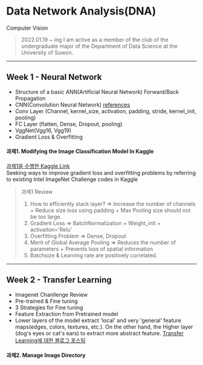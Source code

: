 # Data Network Analysis(DNA)
Computer Vision

> 2022.01.19 ~ ing
> I am active as a member of the club of the undergraduate major of the Department of Data Science at the University of Suwon.   
   
----------------------------------------------------------------------------------------------------------------------------------------------------------------------------------
## Week 1 - Neural Network
+ Structure of a basic ANN(Artificial Neural Network) Forward/Back Propagation
+ CNN(Convolution Neural Network) [references](http://cs231n.stanford.edu/slides/2019/cs231n_2019_lecture05.pdf)
+ Conv Layer (Channel, kernel_size, activation, padding, stride, kernel_init, pooling)
+ FC Layer (flatten, Dense, Dropout, pooling)
+ VggNet(Vgg16, Vgg19)
+ Gradient Loss & Overfitting

#### 과제1. Modifying the Image Classification Model In Kaggle
 [과제1을 수행한 Kaggle Link](https://www.kaggle.com/code/westchaevi/beg-tut-intel-image-classification-93-76-accur/edit)   
 Seeking ways to improve gradient loss and overfitting problems by referring to existing Intel ImageNet Challenge codes in Kaggle

> 과제1 Review
> 1. How to efficiently stack layer? => Increase the number of channels + Reduce size loss using padding + Max Pooling size should not be too large.
> 2. Gradient Loss => BatchNormalization + Weight_init + activaiton='Relu'
> 3. Overfitting Problem => Dense, Dropout
> 4. Merit of Global Average Pooling => Reduces the number of parameters + Prevents loss of spatial information
> 5. Batchsize & Learning rate are positively correlated.

----------------------------------------------------------------------------------------------------------------------------------------------------------------------------------

## Week 2 - Transfer Learning
+ Imagenet Chanllenge Review
+ Pre-trained & Fine tuning
+ 3 Strategies for Fine tuning
+ Feature Extraction from Pretrained model
+ Lower layers of the model extract 'local' and very 'general' feature maps(edges, colors, textures, etc.). On the other hand, the Higher layer (dog's eyes or cat's ears) to extract more abstract feature.  [Transfer Learning에 대한 블로그 포스팅](https://westchaevi.tistory.com/3)

#### 과제2. Manage Image Directory
